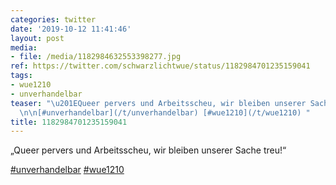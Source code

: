 ```yaml
---
categories: twitter
date: '2019-10-12 11:41:46'
layout: post
media:
- file: /media/1182984632553398277.jpg
ref: https://twitter.com/schwarzlichtwue/status/1182984701235159041
tags:
- wue1210
- unverhandelbar
teaser: "\u201EQueer pervers und Arbeitsscheu, wir bleiben unserer Sache treu!\u201C\
  \n\n[#unverhandelbar](/t/unverhandelbar) [#wue1210](/t/wue1210) "
title: 1182984701235159041
---
```

„Queer pervers und Arbeitsscheu, wir bleiben unserer Sache treu!“

[#unverhandelbar](/t/unverhandelbar) [#wue1210](/t/wue1210) 